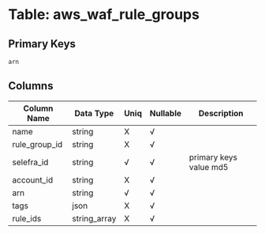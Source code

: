 # Table: aws_waf_rule_groups

## Primary Keys 

```
arn
```


## Columns 

|  Column Name   |  Data Type  | Uniq | Nullable | Description | 
|  ----  | ----  | ----  | ----  | ---- | 
| name | string | X | √ |  | 
| rule_group_id | string | X | √ |  | 
| selefra_id | string | √ | √ | primary keys value md5 | 
| account_id | string | X | √ |  | 
| arn | string | √ | √ |  | 
| tags | json | X | √ |  | 
| rule_ids | string_array | X | √ |  | 


